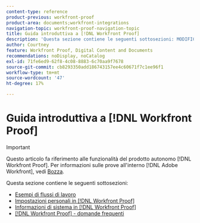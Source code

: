 ```yaml
---
content-type: reference
product-previous: workfront-proof
product-area: documents;workfront-integrations
navigation-topic: workfront-proof-navigation-topic
title: Guida introduttiva a [!DNL Workfront Proof]
description: 'Questa sezione contiene le seguenti sottosezioni: MODIFICAMI.'
author: Courtney
feature: Workfront Proof, Digital Content and Documents
recommendations: noDisplay, noCatalog
exl-id: 71fe6ed9-62f8-4c08-8883-6c70aa9f7678
source-git-commit: cb8293350add186743157ee4c60671f7c1ee96f1
workflow-type: tm+mt
source-wordcount: '47'
ht-degree: 17%

---
```


# Guida introduttiva a [!DNL Workfront Proof]

>[!IMPORTANT]
>
>Questo articolo fa riferimento alle funzionalità del prodotto autonomo [!DNL Workfront Proof]. Per informazioni sulle prove all&#39;interno [!DNL Adobe Workfront], vedi [Bozza](../../review-and-approve-work/proofing/proofing.md).

Questa sezione contiene le seguenti sottosezioni:

* [Esempi di flussi di lavoro](../../workfront-proof/wp-getstarted/workflow-examples/workflow-examples.md)
* [Impostazioni personali in [!DNL Workfront Proof]](../../workfront-proof/wp-getstarted/personal-settings/personal-settings.md)
* [Informazioni di sistema in [!DNL Workfront Proof]](../../workfront-proof/wp-getstarted/system-information/system-information.md)
* [[!DNL Workfront Proof] - domande frequenti](../../workfront-proof/wp-getstarted/faqs/faqs.md)
